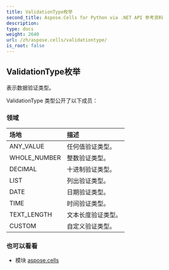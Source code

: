 ```yaml
---
title: ValidationType枚举
second_title: Aspose.Cells for Python via .NET API 参考资料
description:
type: docs
weight: 2640
url: /zh/aspose.cells/validationtype/
is_root: false
---
```

## ValidationType枚举
表示数据验证类型。



ValidationType 类型公开了以下成员：

### 领域
|场地|描述|
| :- | :- |
| ANY_VALUE |任何值验证类型。|
| WHOLE_NUMBER |整数验证类型。|
| DECIMAL |十进制验证类型。|
| LIST |列出验证类型。|
| DATE |日期验证类型。|
| TIME |时间验证类型。|
| TEXT_LENGTH |文本长度验证类型。|
| CUSTOM |自定义验证类型。|



### 也可以看看
* 模块 [aspose.cells](..)
